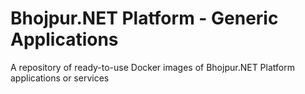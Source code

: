 # Bhojpur.NET Platform - Generic Applications
A repository of ready-to-use Docker images of Bhojpur.NET Platform applications or services
